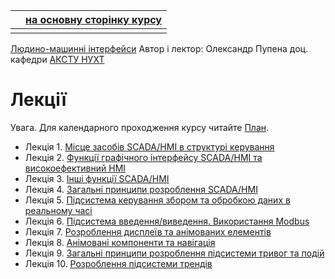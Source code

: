 |      | [на основну сторінку курсу](../README.md) |
| ---- | ----------------------------------------- |
|      |                                           |

[Людино-машинні інтерфейси](https://pupenasan.github.io/hmi/)  Автор і лектор: Олександр Пупена доц. кафедри [АКСТУ НУХТ](http://www.iasu-nuft.pp.ua/) 

# Лекції

Увага. Для календарного проходження курсу читайте [План](../план2021.md). 

- Лекція 1. [Місце засобів SCADA/HMI в структурі керування](lec1.md)
- Лекція 2. [Функції графічного інтерфейсу SCADA/HMI та високоефективний HMI](lec2.md)
- Лекція 3. [Інші функції SCADA/HMI](lec3.md)
- Лекція 4. [Загальні принципи розроблення SCADA/HMI](lec4.md)
- Лекція 5. [Підсистема керування збором та обробкою даних в реальному часі](lec5.md)
- Лекція 6. [Підсистема введення/виведення. Використання Modbus](lec6.md)
- Лекція 7. [Розроблення дисплеїв та анімованих елементів](lec7.md)
- Лекція 8. [Анімовані компоненти та навігація](lec8.md)
- Лекція 9. [Загальні принципи розроблення підсистеми тривог та подій](lec9.md)
- Лекція 10. [Розроблення підсистеми трендів](lec10.md)
